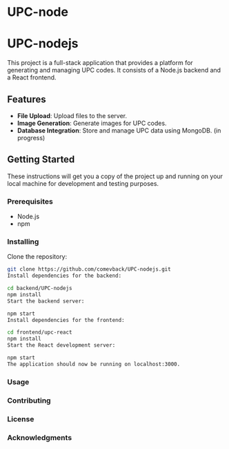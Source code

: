 # UPC-node

# UPC-nodejs

This project is a full-stack application that provides a platform for generating and managing UPC codes. It consists of a Node.js backend and a React frontend.

## Features

- **File Upload**: Upload files to the server.
- **Image Generation**: Generate images for UPC codes.
- **Database Integration**: Store and manage UPC data using MongoDB. (in progress)

## Getting Started

These instructions will get you a copy of the project up and running on your local machine for development and testing purposes.

### Prerequisites

- Node.js
- npm

### Installing

Clone the repository:

```bash
git clone https://github.com/comevback/UPC-nodejs.git
Install dependencies for the backend:

cd backend/UPC-nodejs
npm install
Start the backend server:

npm start
Install dependencies for the frontend:

cd frontend/upc-react
npm install
Start the React development server:

npm start
The application should now be running on localhost:3000.
```

### Usage

### Contributing

### License

### Acknowledgments
